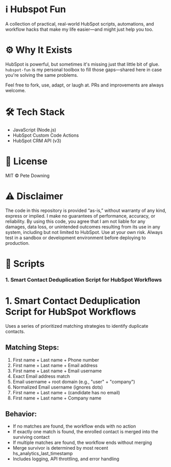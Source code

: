 # ℹ️ Hubspot Fun
A collection of practical, real-world HubSpot scripts, automations, and workflow hacks that make my life easier—and might just help you too.

# ⚙️ Why It Exists
HubSpot is powerful, but sometimes it's missing just that little bit of glue. `hubspot-fun` is my personal toolbox to fill those gaps—shared here in case you're solving the same problems.

Feel free to fork, use, adapt, or laugh at. PRs and improvements are always welcome.
# 🛠 Tech Stack
- JavaScript (Node.js)
- HubSpot Custom Code Actions
- HubSpot CRM API (v3)

# 🪪 License
MIT © Pete Downing

# ⚠️ Disclaimer
The code in this repository is provided “as-is,” without warranty of any kind, express or implied. I make no guarantees of performance, accuracy, or reliability. By using this code, you agree that I am not liable for any damages, data loss, or unintended outcomes resulting from its use in any system, including but not limited to HubSpot. Use at your own risk. Always test in a sandbox or development environment before deploying to production.

# 📃 Scripts
### 1. Smart Contact Deduplication Script for HubSpot Workflows

# 1. Smart Contact Deduplication Script for HubSpot Workflows
Uses a series of prioritized matching strategies to identify duplicate contacts.
## Matching Steps:
1. First name + Last name + Phone number
2. First name + Last name + Email address
3. First name + Last name + Email username
4. Exact Email address match
5. Email username + root domain (e.g., "user" + "company")
6. Normalized Email username (ignores dots)
7. First name + Last name + (candidate has no email)
8. First name + Last name + Company name

## Behavior:
- If no matches are found, the workflow ends with no action
- If exactly one match is found, the enrolled contact is merged into the surviving contact
- If multiple matches are found, the workflow ends without merging
- Merge survivor is determined by most recent hs_analytics_last_timestamp
- Includes logging, API throttling, and error handling
